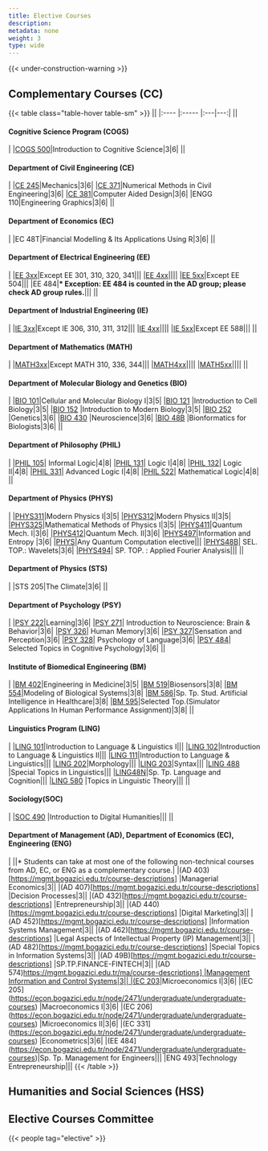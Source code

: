 ```yaml
---
title: Elective Courses
description:
metadata: none
weight: 3
type: wide
---
```



{{< under-construction-warning >}}

## Complementary Courses (CC)

<!-- prettier-ignore-start -->
{{< table class="table-hover table-sm" >}}
||
|:---- |:----- |:---|---:|
|| <h4>Cognitive Science Program (COGS)</h4>|
|[COGS 500](https://cogsci.bogazici.edu.tr/courses)|Introduction to Cognitive Science|3|6|
|| <h4>Department of Civil Engineering (CE)</h4>|
|[CE 245](http://www.ce.bogazici.edu.tr/?q=course-list-undergraduate)|Mechanics|3|6|
|[CE 371](http://www.ce.bogazici.edu.tr/?q=course-list-undergraduate)|Numerical Methods in Civil Engineering|3|6|
|[CE 381](http://www.ce.bogazici.edu.tr/?q=course-list-undergraduate)|Computer Aided Design|3|6|
|ENGG 110|Engineering Graphics|3|6|
||<h4>Department of Economics (EC)</h4>|
|EC 48T|Financial Modelling & Its Applications Using R|3|6|
|| <h4>Department of Electrical Engineering (EE)</h4>|
|[EE 3xx](https://ee.bogazici.edu.tr/ungraduate-courses)|Except EE 301, 310, 320, 341|||
|[EE 4xx](https://ee.bogazici.edu.tr/undegraduate-courses)||||
|[EE 5xx](https://ee.bogazici.edu.tr/graduate-courses)|Except EE 504|||
|EE 484|**\* Exception: EE 484 is counted in the AD group; please check AD group rules.**|||
|| <h4>Department of Industrial Engineering (IE)</h4>|
|[IE 3xx](https://ie.bogazici.edu.tr/undergraduate-courses)|Except IE 306, 310, 311, 312|||
|[IE 4xx](https://ie.bogazici.edu.tr/undergraduate-courses)||||
|[IE 5xx](https://ie.bogazici.edu.tr/graduate-courses)|Except EE 588|||
|| <h4>Department of Mathematics (MATH)</h4>|
|[MATH3xx](https://math.bogazici.edu.tr/en/undergraduate-courses#:~:text=Math%20323)|Except MATH 310, 336, 344|||
|[MATH4xx](https://math.bogazici.edu.tr/en/undergraduate-courses#:~:text=Math%20401)||||
|[MATH5xx](https://math.bogazici.edu.tr/en/graduate-courses)||||
|| <h4>Department of Molecular Biology and Genetics (BIO)</h4>|
|[BIO 101](https://mbg.bogazici.edu.tr/en/undergraduate-courses#:~:text=BIO%20101)|Cellular and Molecular Biology I|3|5|
|[BIO 121](https://mbg.bogazici.edu.tr/en/undergraduate-courses#:~:text=BIO%20121) |Introduction to Cell Biology|3|5|
|[BIO 152](https://mbg.bogazici.edu.tr/en/undergraduate-courses#:~:text=BIO%20152) |Introduction to Modern Biology|3|5|
|[BIO 252](https://mbg.bogazici.edu.tr/en/undergraduate-courses#:~:text=BIO%20252) |Genetics|3|6|
|[BIO 430](https://mbg.bogazici.edu.tr/en/undergraduate-courses#:~:text=BIO%20430) |Neuroscience|3|6|
|[BIO 48B](https://mbg.bogazici.edu.tr/en/undergraduate-courses) |Bionformatics for Biologists|3|6|
|| <h4>Department of Philosophy (PHIL)</h4>|
|[PHIL 105](https://phil.bogazici.edu.tr/en/undergraduate-courses#:~:text=PHIL%20105)| Informal Logic|4|8|
|[PHIL 131](https://phil.bogazici.edu.tr/en/undergraduate-courses#:~:text=PHIL%20131)| Logic I|4|8|
|[PHIL 132](https://phil.bogazici.edu.tr/en/undergraduate-courses#:~:text=PHIL%20132)| Logic II|4|8|
|[PHIL 331](https://phil.bogazici.edu.tr/en/undergraduate-courses)| Advanced Logic I|4|8|
|[PHIL 522](https://phil.bogazici.edu.tr/en/past-ma-course-catalogue#~:text=PHIL%20522)| Mathematical Logic|4|8|
|| <h4>Department of Physics (PHYS)</h4>|
|[PHYS311](https://phys.bogazici.edu.tr/en/all-physics-courses#:~:text=PHYS%20311)|Modern Physics I|3|5|
|[PHYS312](https://phys.bogazici.edu.tr/en/all-physics-courses#:~:text=PHYS%20312)|Modern Physics II|3|5|
|[PHYS325](https://phys.bogazici.edu.tr/en/all-physics-courses#:~:text=PHYS%20325)|Mathematical Methods of Physics I|3|5|
|[PHYS411](https://phys.bogazici.edu.tr/en/all-physics-courses#:~:text=PHYS%20411)|Quantum Mech. I|3|6|
|[PHYS412](https://phys.bogazici.edu.tr/en/all-physics-courses#:~:text=PHYS%20412)|Quantum Mech. II|3|6|
|[PHYS497](https://phys.bogazici.edu.tr/en/all-physics-courses)|Information and Entropy |3|6|
|[PHYS](https://phys.bogazici.edu.tr/en/all-physics-courses)|Any Quantum Computation elective|||
|[PHYS48B](https://phys.bogazici.edu.tr/en/all-physics-courses)| SEL. TOP.: Wavelets|3|6|
|[PHYS494](https://phys.bogazici.edu.tr/en/all-physics-courses)| SP. TOP. : Applied Fourier Analysis|||
|| <h4>Department of Physics (STS)</h4>|
|STS 205|The Climate|3|6|
|| <h4>Department of Psychology (PSY)</h4>|
|[PSY 222](https://bogazici.edu.tr/tr-TR/Content/Akademik/Lisans_Katalogu/FenEdebiyat_Fakultesi/Psikoloji_Bolumu#:~:text=PSY%20222%20Learning)|Learning|3|6|
|[PSY 271](https://bogazici.edu.tr/tr-TR/Content/Akademik/Lisans_Katalogu/FenEdebiyat_Fakultesi/Psikoloji_Bolumu#:~:text=PSY%20271)| Introduction to Neuroscience: Brain & Behavior|3|6|
|[PSY 326](https://bogazici.edu.tr/tr-TR/Content/Akademik/Lisans_Katalogu/FenEdebiyat_Fakultesi/Psikoloji_Bolumu#:~:text=PSY%20326)| Human Memory|3|6|
|[PSY 327](https://bogazici.edu.tr/tr-TR/Content/Akademik/Lisans_Katalogu/FenEdebiyat_Fakultesi/Psikoloji_Bolumu#:~:text=PSY%20327)|Sensation and Perception|3|6|
|[PSY 328](https://bogazici.edu.tr/tr-TR/Content/Akademik/Lisans_Katalogu/FenEdebiyat_Fakultesi/Psikoloji_Bolumu#:~:text=PSY%20328)| Psychology of Language|3|6|
|[PSY 484](https://bogazici.edu.tr/tr-TR/Content/Akademik/Lisans_Katalogu/FenEdebiyat_Fakultesi/Psikoloji_Bolumu#:~:text=PSY%20484)| Selected Topics in Cognitive Psychology|3|6|
|| <h4>Institute of Biomedical Engineering (BM)</h4>|
|[BM 402](https://bme.bogazici.edu.tr/en/course-descriptions)|Engineering in Medicine|3|5|
|[BM 519](https://bme.bogazici.edu.tr/en/course-descriptions)|Biosensors|3|8|
|[BM 554](https://bme.bogazici.edu.tr/en/course-descriptions)|Modeling of Biological Systems|3|8|
|[BM 586](https://bme.bogazici.edu.tr/en/course-descriptions)|Sp. Tp. Stud. Artificial Intelligence in Healthcare|3|8|
|[BM 595](https://bme.bogazici.edu.tr/en/course-descriptions)|Selected Top.(Simulator Applications In Human Performance Assignment)|3|8|
|| <h4>Linguistics Program (LING)</h4>|
|[LING 101](https://linguistics.bogazici.edu.tr/undergraduate-courses#:~:text=LING%20101)|Introduction to Language & Linguistics I|||
|[LING 102](https://linguistics.bogazici.edu.tr/undergraduate-courses#:~:text=LING%20102)|Introduction to Language & Linguistics II|||
|[LING 111](https://linguistics.bogazici.edu.tr/undergraduate-courses#:~:text=LING%20111)|Introduction to Language & Linguistics|||
|[LING 202](https://linguistics.bogazici.edu.tr/undergraduate-courses#:~:text=LING%20202)|Morphology|||
|[LING 203](https://linguistics.bogazici.edu.tr/undergraduate-courses#:~:text=LING%20203)|Syntax|||
|[LING 488](https://linguistics.bogazici.edu.tr/undergraduate-courses#:~:text=LING%2048) |Special Topics in Linguistics|||
|[LING48N](https://linguistics.bogazici.edu.tr/undergraduate-courses#:~:text=LING%2048)|Sp. Tp. Language and Cognition|||
|[LING 580](https://linguistics.bogazici.edu.tr/ma-course-lists#:~:text=LING%2058) |Topics in Linguistic Theory|||
|| <h4>Sociology(SOC)</h4>|
|[SOC 490](https://sociology.bogazici.edu.tr/undergraduate-courses) |Introduction to Digital Humanities|||
|| <h4>Department of Management (AD), Department of Economics (EC), Engineering (ENG)</h4>|
||* Students can take at most one of the following non-technical courses from AD, EC, or ENG as a complementary course.|
|(AD 403)[https://mgmt.bogazici.edu.tr/course-descriptions] |Managerial Economics|3||
|(AD 407)[https://mgmt.bogazici.edu.tr/course-descriptions] |Decision Processes|3||
|(AD 432)[https://mgmt.bogazici.edu.tr/course-descriptions] |Entrepreneurship|3||
|(AD 440)[https://mgmt.bogazici.edu.tr/course-descriptions] |Digital Marketing|3||
|(AD 452)[https://mgmt.bogazici.edu.tr/course-descriptions] |Information Systems Management|3||
|(AD 462)[https://mgmt.bogazici.edu.tr/course-descriptions] |Legal Aspects of Intellectual Property (IP) Management|3||
|(AD 482)[https://mgmt.bogazici.edu.tr/course-descriptions] |Special Topics in Information Systems|3||
|(AD 49B)[https://mgmt.bogazici.edu.tr/course-descriptions] |SP.TP.FINANCE-FINTECH|3||
|(AD 574)[https://mgmt.bogazici.edu.tr/ma/course-descriptions] |Management Information and Control Systems|3||
|(EC 203](https://econ.bogazici.edu.tr/node/2471/undergraduate/undergraduate-courses)|Microeconomics I|3|6|
|(EC 205](https://econ.bogazici.edu.tr/node/2471/undergraduate/undergraduate-courses) |Macroeconomics I|3|6|
|(EC 206](https://econ.bogazici.edu.tr/node/2471/undergraduate/undergraduate-courses) |Microeconomics II|3|6|
|(EC 331](https://econ.bogazici.edu.tr/node/2471/undergraduate/undergraduate-courses) |Econometrics|3|6|
|(EE 484](https://econ.bogazici.edu.tr/node/2471/undergraduate/undergraduate-courses)|Sp. Tp. Management for Engineers|||
|ENG 493|Technology Entrepreneurship|||
{{< /table >}}
<!-- prettier-ignore-end -->

## Humanities and Social Sciences (HSS)

## Elective Courses Committee

{{< people tag="elective" >}}
